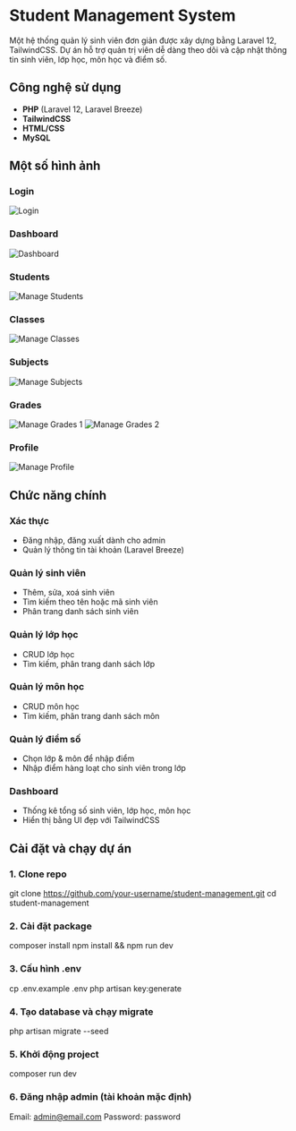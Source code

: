 # Student Management System

Một hệ thống quản lý sinh viên đơn giản được xây dựng bằng Laravel 12, TailwindCSS. Dự án hỗ trợ quản trị viên dễ dàng theo dõi và cập nhật thông tin sinh viên, lớp học, môn học và điểm số.

## Công nghệ sử dụng

- **PHP** (Laravel 12, Laravel Breeze)
- **TailwindCSS**
- **HTML/CSS**
- **MySQL**
## Một số hình ảnh
### Login
![Login](https://raw.githubusercontent.com/tynkeyrm0511/studentmanagement/refs/heads/main/Screenshots/Screenshot%20(9).png)
### Dashboard
![Dashboard](https://raw.githubusercontent.com/tynkeyrm0511/studentmanagement/refs/heads/main/Screenshots/Screenshot%20(2).png)
### Students
![Manage Students](https://raw.githubusercontent.com/tynkeyrm0511/studentmanagement/refs/heads/main/Screenshots/Screenshot%20(3).png)
### Classes
![Manage Classes](https://raw.githubusercontent.com/tynkeyrm0511/studentmanagement/refs/heads/main/Screenshots/Screenshot%20(4).png)
### Subjects
![Manage Subjects](https://raw.githubusercontent.com/tynkeyrm0511/studentmanagement/refs/heads/main/Screenshots/Screenshot%20(5).png)
### Grades
![Manage Grades 1](https://raw.githubusercontent.com/tynkeyrm0511/studentmanagement/refs/heads/main/Screenshots/Screenshot%20(6).png)
![Manage Grades 2](https://raw.githubusercontent.com/tynkeyrm0511/studentmanagement/refs/heads/main/Screenshots/Screenshot%20(7).png)
### Profile
![Manage Profile](https://raw.githubusercontent.com/tynkeyrm0511/studentmanagement/refs/heads/main/Screenshots/Screenshot%20(8).png)
## Chức năng chính

### Xác thực

- Đăng nhập, đăng xuất dành cho admin
- Quản lý thông tin tài khoản (Laravel Breeze)

### Quản lý sinh viên

- Thêm, sửa, xoá sinh viên
- Tìm kiếm theo tên hoặc mã sinh viên
- Phân trang danh sách sinh viên

### Quản lý lớp học

- CRUD lớp học
- Tìm kiếm, phân trang danh sách lớp

### Quản lý môn học

- CRUD môn học
- Tìm kiếm, phân trang danh sách môn

### Quản lý điểm số

- Chọn lớp & môn để nhập điểm
- Nhập điểm hàng loạt cho sinh viên trong lớp

### Dashboard

- Thống kê tổng số sinh viên, lớp học, môn học
- Hiển thị bằng UI đẹp với TailwindCSS

## Cài đặt và chạy dự án
### 1. Clone repo
git clone https://github.com/your-username/student-management.git
cd student-management
### 2. Cài đặt package
composer install
npm install && npm run dev
### 3. Cấu hình .env
cp .env.example .env
php artisan key:generate
### 4. Tạo database và chạy migrate
php artisan migrate --seed
### 5. Khởi động project
composer run dev
### 6. Đăng nhập admin (tài khoản mặc định)
Email: admin@email.com
Password: password





